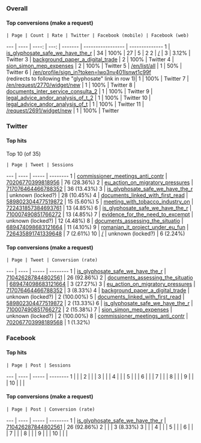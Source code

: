 
### Overall

#### Top conversions (make a request)
    | Page | Count | Rate | Twitter | Facebook (mobile) | Facebook (web)
--- | ---- | ----: | ---: | ------- | ----------------- | -------------- 
 1  | [is_glyphosate_safe_we_have_the_r](http://www.asktheeu.org/en/request/is_glyphosate_safe_we_have_the_r/new) | 34 | 100% | 27 | 5 | 2 
 2  | [/](http://www.asktheeu.org/)    | 3  | 3.12% | Twitter
 3  | [background_paper_a_digital_trade](http://www.asktheeu.org/en/request/background_paper_a_digital_trade/new) | 2  | 100%  | Twitter
 4  | [sion_simon_mep_expenses](http://www.asktheeu.org/en/request/sion_simon_mep_expenses/new) | 2  | 100% | Twitter
 5  | [/en/list/all](http://www.asktheeu.org/en/list/all) | 1 | 50% | Twitter
 6  | [/en/profile/sign_in?token=lwo3nv401lsnwt1c99f](http://www.asktheeu.org/en/profile/sign_in?token=lwo3nv401lsnwt1c99f)<br />(redirects to following the "glyphosate" link in row 1)| 1 | 100% | Twitter
 7  | [/en/request/2770/widget/new](http://www.asktheeu.org/en/request/2770/widget/new) | 1  | 100% | Twitter
 8  | [documents_inter_service_consulta_2](http://www.asktheeu.org/en/request/documents_inter_service_consulta_2/new) | 1  | 100% | Twitter
 9  | [legal_advice_andor_analysis_of_t_2](http://www.asktheeu.org/en/request/legal_advice_andor_analysis_of_t_2/new) | 1  | 100% | Twitter
10  | [legal_advice_andor_analysis_of_t](http://www.asktheeu.org/en/request/legal_advice_andor_analysis_of_t?nocache=incoming-9598) | 1  | 100% | Twitter
11  | [/request/2691/widget/new](http://www.asktheeu.org/request/2691/widget/new) | 1  | 100% | Twitter 

### Twitter

#### Top hits

Top 10 (of 35)

    | Page | Tweet | Sessions
--- | ---- | ----- | --------
 1  | [commissioner_meetings_anti_contr](http://www.asktheeu.org/en/request/commissioner_meetings_anti_contr) | [70206770399818956](https://twitter.com/asktheeu/status/70206770399818956) | 76 (28.36%)
 2  | [eu_action_on_migratory_pressures](http://www.asktheeu.org/en/request/eu_action_on_migratory_pressures#incoming-6938) | [717076464466788352](https://twitter.com/keegan_aw/status/717076464466788352) | 36 (13.43%)
 3  | [is_glyphosate_safe_we_have_the_r](http://www.asktheeu.org/en/request/is_glyphosate_safe_we_have_the_r/new) | unknown (locked?) | 28 (10.45%)
 4  | [documents_linked_with_first_read](http://www.asktheeu.org/request/documents_linked_with_first_read?post_redirect=1) | [589802304477519872](https://twitter.com/edecapitani/status/589802304477519872) | 15 (5.60%)
 5  | [meeting_with_tobacco_industry_on](http://www.asktheeu.org/en/request/meeting_with_tobacco_industry_on#incoming-9280) | [722431857384693761](https://twitter.com/olivierhoedeman/status/722431857384693761) | 13 (4.85%)
  6 | [is_glyphosate_safe_we_have_the_r](http://www.asktheeu.org/request/is_glyphosate_safe_we_have_the_r) | [710007490851766272](https://twitter.com/martinhaeusling/status/710007490851766272) | 13 (4.85%)
  7 | [evidence_for_the_need_to_excempt](http://www.asktheeu.org/en/request/evidence_for_the_need_to_excempt) | unknown (locked?) | 12 (4.48%)
  8 | [documents_assessing_the_situatio](http://www.asktheeu.org/request/documents_assessing_the_situatio/new) | [689474098683121664](https://twitter.com/alemannoEU/status/689474098683121664) | 11 (4.10%)
  9 | [romanian_it_project_under_eu_fun](http://www.asktheeu.org/en/request/romanian_it_project_under_eu_fun?nocache=incoming-9668#incoming-9668) | [726435891741339648](https://twitter.com/arundohle/status/726435891741339648) | 7 (2.61%)
 10 | [/](http://www.asktheeu.org) | unknown (locked?) | 6 (2.24%)


#### Top conversions (make a request)

    | Page | Tweet | Conversion (rate)
--- | ---- | ----- | --------
 1  | [is_glyphosate_safe_we_have_the_r](http://www.asktheeu.org/en/request/is_glyphosate_safe_we_have_the_r/new) | [710426287844802561](https://twitter.com/javorbenedek/status/710426287844802561) | 26 (92.86%)
 2  | [documents_assessing_the_situatio](http://www.asktheeu.org/request/documents_assessing_the_situatio/new) | [689474098683121664](https://twitter.com/alemannoEU/status/689474098683121664) | 3 (27.27%)
 3  | [eu_action_on_migratory_pressures](http://www.asktheeu.org/en/request/eu_action_on_migratory_pressures#incoming-6938) | [717076464466788352](https://twitter.com/keegan_aw/status/717076464466788352) | 3 (8.33%)
 4  | [background_paper_a_digital_trade](http://www.asktheeu.org/en/request/background_paper_a_digital_trade/new) | unknown (locked?) | 2 (100.00%)
 5  | [documents_linked_with_first_read](http://www.asktheeu.org/request/documents_linked_with_first_read?post_redirect=1) | [589802304477519872](https://twitter.com/edecapitani/status/589802304477519872) | 2 (13.33%)
 6  | [is_glyphosate_safe_we_have_the_r](http://www.asktheeu.org/request/is_glyphosate_safe_we_have_the_r) | [710007490851766272](https://twitter.com/martinhaeusling/status/710007490851766272) | 2 (15.38%)
 7  | [sion_simon_mep_expenses](http://www.asktheeu.org/en/request/sion_simon_mep_expenses/new) | unknown (locked?) | 2 (100.00%)
 8  | [commissioner_meetings_anti_contr](http://www.asktheeu.org/en/request/commissioner_meetings_anti_contr) | [702067703998189568](https://twitter.com/asktheeu/status/702067703998189568) | 1 (1.32%)

### Facebook

#### Top hits

    | Page | Post | Sessions
--- | ---- | ----- | --------
 1  | []() | []() | 
 2  | []() | []() | 
 3  | []() | []() | 
 4  | []() | []() | 
 5  | []() | []() | 
 6  | []() | []() | 
 7  | []() | []() | 
 8  | []() | []() | 
 9  | []() | []() | 
10  | []() | []() | 

#### Top conversions (make a request)

    | Page | Post | Conversion (rate)
--- | ---- | ----- | --------
 1  | [is_glyphosate_safe_we_have_the_r](http://www.asktheeu.org/en/request/is_glyphosate_safe_we_have_the_r/new) | [710426287844802561](https://twitter.com/javorbenedek/status/710426287844802561) | 26 (92.86%)
 2  | []() | []() | 3 (8.33%)
 3  | []() | []() | 
 4  | []() | []() | 
 5  | []() | []() | 
 6  | []() | []() | 
 7  | []() | []() | 
 8  | []() | []() | 
 9  | []() | []() | 
10  | []() | []() | 
